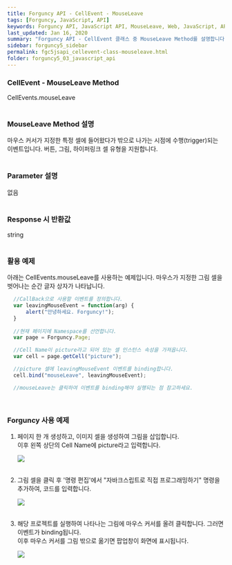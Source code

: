 ```yaml
---
title: Forguncy API - CellEvent - MouseLeave
tags: [Forguncy, JavaScript, API]
keywords: Forguncy API, JavaScript API, MouseLeave, Web, JavaScript, API
last_updated: Jan 16, 2020
summary: "Forguncy API - CellEvent 클래스 중 MouseLeave Method를 설명합니다."
sidebar: forguncy5_sidebar
permalink: fgc5jsapi_cellevent-class-mouseleave.html
folder: forguncy5_03_javascript_api
---
```


### CellEvent - MouseLeave Method
CellEvents.mouseLeave
<br /><br />

### MouseLeave Method 설명
마우스 커서가 지정한 특정 셀에 들어왔다가 밖으로 나가는 시점에 수행(trigger)되는 이벤트입니다. 버튼, 그림, 하이퍼링크 셀 유형을 지원합니다.
<br /><br />

### Parameter 설명
없음
<br /><br />

### Response 시 반환값
string
<br /><br />

### 활용 예제
아래는 CellEvents.mouseLeave를 사용하는 예제입니다. 마우스가 지정한 그림 셀을 벗어나는 순간 글자 상자가 나타납니다.
<br />

~~~javascript
  //CallBack으로 사용할 이벤트를 정의합니다.
  var leavingMouseEvent = function(arg) {
      alert("안녕하세요. Forguncy!");
  }
  
  //현재 페이지에 Namespace를 선언합니다.
  var page = Forguncy.Page;

  //Cell Name이 picture라고 되어 있는 셀 인스턴스 속성을 가져옵니다.
  var cell = page.getCell("picture");

  //picture 셀에 leavingMouseEvent 이벤트를 binding합니다.
  cell.bind("mouseLeave", leavingMouseEvent);

  //mouseLeave는 클릭하여 이벤트를 binding해야 실행되는 점 참고하세요.
~~~

<br />

### Forguncy 사용 예제

1. 페이지 한 개 생성하고, 이미지 셀을 생성하여 그림을 삽입합니다.<br />
  이후 왼쪽 상단의 Cell Name에 picture라고 입력합니다.

    ![]({{site.url}}/images/forguncy5/ex-ss_cellevent-mouseenter01.png)
    <br /><br />

2. 그림 셀을 클릭 후 '명령 편집'에서 "자바크스립트로 직접 프로그래밍하기" 명령을 추가하여, 코드를 입력합니다.

    ![]({{site.url}}/images/forguncy5/ex-ss_cellevent-mouseleave02.png)
    <br /><br />

3. 해당 프로젝트를 실행하여 나타나는 그림에 마우스 커서를 올려 클릭합니다. 그러면 이벤트가 binding됩니다.<br />
  이후 마우스 커서를 그림 밖으로 옮기면 팝업창이 화면에 표시됩니다.

    ![]({{site.url}}/images/forguncy5/ex-ss_cellevent-mouseleave03.gif)

<br /><br />
